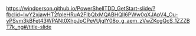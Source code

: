 https://windperson.github.io/PowerShellTDD_GetStart-slide/?fbclid=IwY2xjawHT2fpleHRuA2FlbQIxMQABHQlI6PWw0qXJApV4_Ou-yPSvm3kBFet43WPANt0XhpJpCPeVUjqIY08o_g_aem_zVwZKcgQcS_1ZZZBT7k_ng#/title-slide